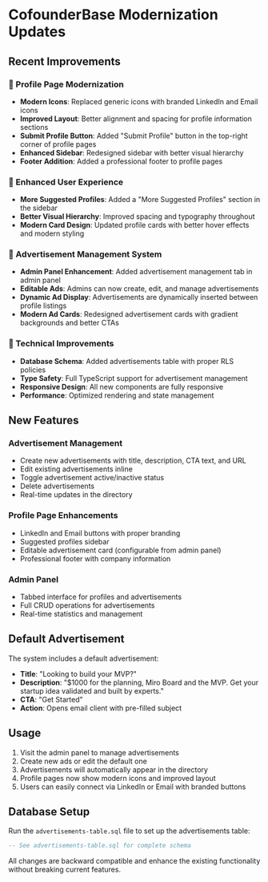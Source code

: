 # CofounderBase Modernization Updates

## Recent Improvements

### 🎨 Profile Page Modernization
- **Modern Icons**: Replaced generic icons with branded LinkedIn and Email icons
- **Improved Layout**: Better alignment and spacing for profile information sections
- **Submit Profile Button**: Added "Submit Profile" button in the top-right corner of profile pages
- **Enhanced Sidebar**: Redesigned sidebar with better visual hierarchy
- **Footer Addition**: Added a professional footer to profile pages

### 📱 Enhanced User Experience
- **More Suggested Profiles**: Added a "More Suggested Profiles" section in the sidebar
- **Better Visual Hierarchy**: Improved spacing and typography throughout
- **Modern Card Design**: Updated profile cards with better hover effects and modern styling

### 📢 Advertisement Management System
- **Admin Panel Enhancement**: Added advertisement management tab in admin panel
- **Editable Ads**: Admins can now create, edit, and manage advertisements
- **Dynamic Ad Display**: Advertisements are dynamically inserted between profile listings
- **Modern Ad Cards**: Redesigned advertisement cards with gradient backgrounds and better CTAs

### 🔧 Technical Improvements
- **Database Schema**: Added advertisements table with proper RLS policies
- **Type Safety**: Full TypeScript support for advertisement management
- **Responsive Design**: All new components are fully responsive
- **Performance**: Optimized rendering and state management

## New Features

### Advertisement Management
- Create new advertisements with title, description, CTA text, and URL
- Edit existing advertisements inline
- Toggle advertisement active/inactive status
- Delete advertisements
- Real-time updates in the directory

### Profile Page Enhancements
- LinkedIn and Email buttons with proper branding
- Suggested profiles sidebar
- Editable advertisement card (configurable from admin panel)
- Professional footer with company information

### Admin Panel
- Tabbed interface for profiles and advertisements
- Full CRUD operations for advertisements
- Real-time statistics and management

## Default Advertisement
The system includes a default advertisement:
- **Title**: "Looking to build your MVP?"
- **Description**: "$1000 for the planning, Miro Board and the MVP. Get your startup idea validated and built by experts."
- **CTA**: "Get Started"
- **Action**: Opens email client with pre-filled subject

## Usage
1. Visit the admin panel to manage advertisements
2. Create new ads or edit the default one
3. Advertisements will automatically appear in the directory
4. Profile pages now show modern icons and improved layout
5. Users can easily connect via LinkedIn or Email with branded buttons

## Database Setup
Run the `advertisements-table.sql` file to set up the advertisements table:
```sql
-- See advertisements-table.sql for complete schema
```

All changes are backward compatible and enhance the existing functionality without breaking current features.